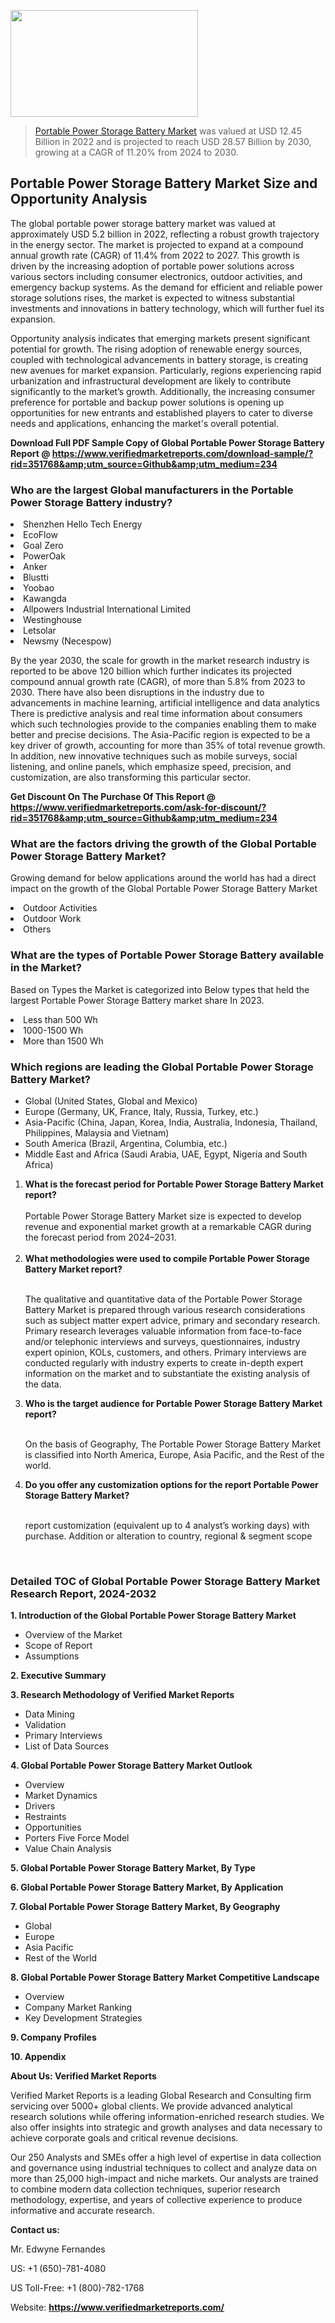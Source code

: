 
<img src="https://ffe5etoiles.com/wp-content/uploads/2024/12/MST1-300x171.png" alt="" width="300" height="171" class="alignnone size-medium wp-image-20088" /><blockquote><p><p><a href="https://www.verifiedmarketreports.com/download-sample/?rid=351768&utm_source=Github&utm_medium=234" target="_blank">Portable Power Storage Battery Market</a> was valued at USD 12.45 Billion in 2022 and is projected to reach USD 28.57 Billion by 2030, growing at a CAGR of 11.20% from 2024 to 2030.</p></blockquote><p><h2>Portable Power Storage Battery Market Size and Opportunity Analysis</h2><p>The global portable power storage battery market was valued at approximately USD 5.2 billion in 2022, reflecting a robust growth trajectory in the energy sector. The market is projected to expand at a compound annual growth rate (CAGR) of 11.4% from 2022 to 2027. This growth is driven by the increasing adoption of portable power solutions across various sectors including consumer electronics, outdoor activities, and emergency backup systems. As the demand for efficient and reliable power storage solutions rises, the market is expected to witness substantial investments and innovations in battery technology, which will further fuel its expansion.</p><p>Opportunity analysis indicates that emerging markets present significant potential for growth. The rising adoption of renewable energy sources, coupled with technological advancements in battery storage, is creating new avenues for market expansion. Particularly, regions experiencing rapid urbanization and infrastructural development are likely to contribute significantly to the market’s growth. Additionally, the increasing consumer preference for portable and backup power solutions is opening up opportunities for new entrants and established players to cater to diverse needs and applications, enhancing the market's overall potential.</p></p><p class=""><strong>Download Full PDF Sample Copy of Global Portable Power Storage Battery Report @ <a href="https://www.verifiedmarketreports.com/download-sample/?rid=351768&amp;utm_source=Github&amp;utm_medium=234" target="_blank">https://www.verifiedmarketreports.com/download-sample/?rid=351768&amp;utm_source=Github&amp;utm_medium=234</a></strong></p><h3 id="" class="">Who are the largest Global manufacturers in the Portable Power Storage Battery industry?</h3><p><li>Shenzhen Hello Tech Energy</li><li> EcoFlow</li><li> Goal Zero</li><li> PowerOak</li><li> Anker</li><li> Blustti</li><li> Yoobao</li><li> Kawangda</li><li> Allpowers Industrial International Limited</li><li> Westinghouse</li><li> Letsolar</li><li> Newsmy (Necespow)</li></p><div class=""><div class="" dir="" data-message-author-role="" data-message-id="" data-message-model-slug=""><div class=""><div class=""><div class=""><div class="" dir="" data-message-author-role="" data-message-id="" data-message-model-slug=""><div class=""><div class=""><p>By the year 2030, the scale for growth in the market research industry is reported to be above 120 billion which further indicates its projected compound annual growth rate (CAGR), of more than 5.8% from 2023 to 2030. There have also been disruptions in the industry due to advancements in machine learning, artificial intelligence and data analytics There is predictive analysis and real time information about consumers which such technologies provide to the companies enabling them to make better and precise decisions. The Asia-Pacific region is expected to be a key driver of growth, accounting for more than 35% of total revenue growth. In addition, new innovative techniques such as mobile surveys, social listening, and online panels, which emphasize speed, precision, and customization, are also transforming this particular sector.</p><p><strong>Get Discount On The Purchase Of This Report @&nbsp; <a href="https://www.verifiedmarketreports.com/ask-for-discount/?rid=351768&amp;utm_source=Github&amp;utm_medium=234" target="_blank">https://www.verifiedmarketreports.com/ask-for-discount/?rid=351768&amp;utm_source=Github&amp;utm_medium=234</a></strong></p></div></div></div></div></div></div></div></div><h3 id="" class="">What are the factors driving the growth of the Global Portable Power Storage Battery Market?</h3><p id="" class="">Growing demand for below applications around the world has had a direct impact on the growth of the Global Portable Power Storage Battery Market</p><p id="" class=""><li>Outdoor Activities</li><li> Outdoor Work</li><li> Others</li></p><h3 id="" class="">What are the types of Portable Power Storage Battery available in the Market?</h3><p id="" class="">Based on Types the Market is categorized into Below types that held the largest Portable Power Storage Battery market share In 2023.</p><p id="" class=""><li>Less than 500 Wh</li><li> 1000-1500 Wh</li><li> More than 1500 Wh</li></p><h3 id="" class="">Which regions are leading the Global Portable Power Storage Battery Market?</h3><ul><li>Global (United States, Global and Mexico)</li><li>Europe (Germany, UK, France, Italy, Russia, Turkey, etc.)</li><li>Asia-Pacific (China, Japan, Korea, India, Australia, Indonesia, Thailand, Philippines, Malaysia and Vietnam)</li><li>South America (Brazil, Argentina, Columbia, etc.)</li><li>Middle East and Africa (Saudi Arabia, UAE, Egypt, Nigeria and South Africa)</li></ul><p><ol><li><strong>What is the forecast period for Portable Power Storage Battery Market report?<br /></strong><br /><span data-sheets-root="1" data-sheets-value="{&quot;1&quot;:2,&quot;2&quot;:&quot;XXXX size is expected to develop revenue and exponential market growth at a remarkable CAGR during the forecast period from 2024&ndash;2030.&quot;}" data-sheets-userformat="{&quot;2&quot;:12674,&quot;4&quot;:{&quot;1&quot;:2,&quot;2&quot;:16776960},&quot;10&quot;:2,&quot;11&quot;:0,&quot;15&quot;:&quot;Arial&quot;,&quot;16&quot;:12}">Portable Power Storage Battery Market size is expected to develop revenue and exponential market growth at a remarkable CAGR during the forecast period from 2024&ndash;2031.</span><br /><br /></li><li><strong>What methodologies were used to compile Portable Power Storage Battery Market report?<br /><br /></strong><p>The qualitative and quantitative data of the&nbsp;Portable Power Storage Battery Market is prepared through various research considerations such as subject matter expert advice, primary and secondary research. Primary research leverages valuable information from face-to-face and/or telephonic interviews and surveys, questionnaires, industry expert opinion, KOLs, customers, and others. Primary interviews are conducted regularly with industry experts to create in-depth expert information on the market and to substantiate the existing analysis of the data.&nbsp;</p></li><li><strong>Who is the target audience for Portable Power Storage Battery Market report?<br /><br /></strong><p>On the basis of Geography, The&nbsp;Portable Power Storage Battery Market is classified into North America, Europe, Asia Pacific, and the Rest of the world.</p></li><li><strong>Do you offer any customization options for the report Portable Power Storage Battery Market?<br /><br /></strong><p>report customization (equivalent up to 4 analyst&rsquo;s working days) with purchase. Addition or alteration to country, regional &amp; segment scope</p><p>&nbsp;</p></li></ol></p><h3 id="" class="">Detailed TOC of Global Portable Power Storage Battery Market Research Report, 2024-2032</h3><p id="" class=""><strong>1. Introduction of the Global Portable Power Storage Battery Market</strong></p><ul><li>Overview of the Market</li><li>Scope of Report</li><li>Assumptions</li></ul><p id="" class=""><strong>2. Executive Summary</strong></p><p id="" class=""><strong>3. Research Methodology of&nbsp;Verified Market Reports</strong></p><ul><li>Data Mining</li><li>Validation</li><li>Primary Interviews</li><li>List of Data Sources</li></ul><p id="" class=""><strong>4. Global Portable Power Storage Battery Market Outlook</strong></p><ul><li>Overview</li><li>Market Dynamics</li><li>Drivers</li><li>Restraints</li><li>Opportunities</li><li>Porters Five Force Model</li><li>Value Chain Analysis</li></ul><p id="" class=""><strong>5. Global Portable Power Storage Battery Market, By&nbsp;Type</strong></p><p id="" class=""><strong>6. Global Portable Power Storage Battery Market, By Application</strong></p><p id="" class=""><strong>7. Global Portable Power Storage Battery Market, By Geography</strong></p><ul><li>Global</li><li>Europe</li><li>Asia Pacific</li><li>Rest of the World</li></ul><p id="" class=""><strong>8. Global Portable Power Storage Battery Market Competitive Landscape</strong></p><ul><li>Overview</li><li>Company Market Ranking</li><li>Key Development Strategies</li></ul><p id="" class=""><strong>9. Company Profiles</strong></p><p id="" class=""><strong>10. Appendix</strong></p><p id="" class=""><strong>About Us: Verified Market Reports</strong></p><p id="" class="">Verified Market Reports is a leading Global Research and Consulting firm servicing over 5000+ global clients. We provide advanced analytical research solutions while offering information-enriched research studies. We also offer insights into strategic and growth analyses and data necessary to achieve corporate goals and critical revenue decisions.</p><p id="" class="">Our 250 Analysts and SMEs offer a high level of expertise in data collection and governance using industrial techniques to collect and analyze data on more than 25,000 high-impact and niche markets. Our analysts are trained to combine modern data collection techniques, superior research methodology, expertise, and years of collective experience to produce informative and accurate research.</p><p id="" class=""><strong>Contact us:</strong></p><p id="" class="">Mr. Edwyne Fernandes</p><p id="" class="">US: +1 (650)-781-4080</p><p id="" class="">US Toll-Free: +1 (800)-782-1768</p><p id="" class="">Website: <a target="" data-test-app-aware-link=""><strong>https://www.verifiedmarketreports.com/</strong></a></p>
